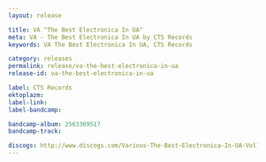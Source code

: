 ```yaml
---
layout: release

title: VA "The Best Electronica In UA"
meta: VA - The Best Electronica In UA by CTS Records
keywords: VA The Best Electronica In UA, CTS Records

category: releases
permalink: release/va-the-best-electronica-in-ua
release-id: va-the-best-electronica-in-ua

label: CTS Records
ektoplazm: 
label-link: 
label-bandcamp: 

bandcamp-album: 2563369517
bandcamp-track: 

discogs: http://www.discogs.com/Various-The-Best-Electronica-In-UA-Vol1/release/2889982
---
```


